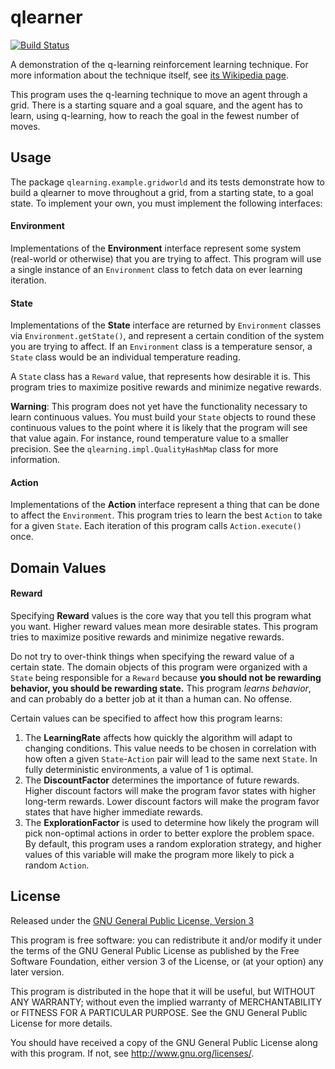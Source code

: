 qlearner
========

[![Build Status](https://travis-ci.org/Cantido/qlearner.svg?branch=master)](https://travis-ci.org/Cantido/qlearner)

A demonstration of the q-learning reinforcement learning technique. For more
information about the technique itself, see [its Wikipedia page][wiki].

This program uses the q-learning technique to move an agent through a grid.
There is a starting square and a goal square, and the agent has to
learn, using q-learning, how to reach the goal in the fewest number of moves.

Usage
-----

The package `qlearning.example.gridworld` and its tests demonstrate how to build a qlearner to move throughout
a grid, from a starting state, to a goal state. To implement your own, you must implement the following interfaces:

#### Environment

Implementations of the **Environment** interface represent some system (real-world or otherwise) that you are
trying to affect. This program will use a single instance of an `Environment` class to fetch data on ever
learning iteration.

#### State

Implementations of the **State** interface are returned by `Environment` classes via
`Environment.getState()`, and represent a certain condition of the system you are trying to affect. If an
`Environment` class is a temperature sensor, a `State` class would be an individual temperature reading.

A `State` class has a `Reward` value, that represents how desirable it is. This program tries to maximize positive
rewards and minimize negative rewards.

**Warning**: This program does not yet have the functionality necessary to learn continuous values. You must build your
`State` objects to round these continuous values to the point where it is likely that the program will see that
value again. For instance, round temperature value to a smaller precision. See the
`qlearning.impl.QualityHashMap` class for more information.

#### Action

Implementations of the **Action** interface represent a thing that can be done to affect the `Environment`. This
program tries to learn the best `Action` to take for a given `State`. Each iteration of this program calls
`Action.execute()` once.

Domain Values
-------------

#### Reward

Specifying **Reward** values is the core way that you tell this program what you want. Higher reward values
mean more desirable states. This program tries to maximize positive rewards and minimize negative rewards.

Do not try to over-think things when specifying the reward value of a certain state. The domain objects of
this program were organized with a `State` being responsible for a `Reward` because
**you should not be rewarding behavior, you should be rewarding state.** This program *learns behavior*, and
can probably do a better job at it than a human can. No offense.

Certain values can be specified to affect how this program learns:

1. The **LearningRate** affects how quickly the algorithm will adapt to changing conditions. This value needs to
be chosen in correlation with how often a given `State`-`Action` pair will lead to the same next `State`. In
fully deterministic environments, a value of 1 is optimal.
2. The **DiscountFactor** determines the importance of future rewards. Higher discount factors will make the program
favor states with higher long-term rewards. Lower discount factors will make the program favor states that have higher
immediate rewards.
3. The **ExplorationFactor** is used to determine how likely the program will pick non-optimal actions in order to
better explore the problem space. By default, this program uses a random exploration strategy, and higher values of
this variable will make the program more likely to pick a random `Action`.

License
-------
Released under the [GNU General Public License, Version 3](http://www.gnu.org/licenses/gpl.html)

This program is free software: you can redistribute it and/or modify
it under the terms of the GNU General Public License as published by
the Free Software Foundation, either version 3 of the License, or
(at your option) any later version.

This program is distributed in the hope that it will be useful,
but WITHOUT ANY WARRANTY; without even the implied warranty of
MERCHANTABILITY or FITNESS FOR A PARTICULAR PURPOSE.  See the
GNU General Public License for more details.

You should have received a copy of the GNU General Public License
along with this program.  If not, see <http://www.gnu.org/licenses/>.

[wiki]: https://en.wikipedia.org/wiki/Q_learning "Q-learning - Wikipedia, the free encycopedia"
